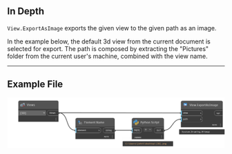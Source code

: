 ## In Depth
`View.ExportAsImage` exports the given view to the given path as an image.

In the example below, the default 3d view from the current document is selected for export. The path is composed by extracting the "Pictures" folder from the current user's machine, combined with the view name.

___
## Example File

![View.ExportAsImage](./Revit.Elements.Views.View.ExportAsImage_img.jpg)